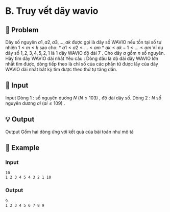 # B. Truy vết dãy wavio

## 📖 Problem

Dãy số nguyên
$a1,a2,a3, …,ak$
được gọi là dãy số WAVIO nếu tồn tại số tự nhiên
$1 ≤m≤k$
sao cho:
*
$a1≤a2≤ ... ≤am$
*
$ak≤ak−1≤ ... ≤am$
Ví dụ dãy số
$1, 2, 3, 4, 5, 2, 1$
là
$1$
dãy WAVIO độ dài
$7$
. Cho dãy
$a$
gồm
$n$
số nguyên. Hãy tìm dãy WAVIO dài nhất
Yêu cầu
: Dòng đầu là độ dài dãy WAVIO lớn nhất tìm được, dòng tiếp theo là chỉ số của các phần tử được lấy của dãy WAVIO dài nhất bất kỳ tìm được theo thứ tự tăng dần.


## 🧩 Input

Input
Dòng
$1$
: số nguyên dương
$N$
$(N≤ 103)$
, độ dài dãy số.
Dòng
$2$
:
$N$
số nguyên dương
$ai$
$(ai≤109)$
.


## 💡 Output

Output
Gồm hai dòng ứng với kết quả của bài toán như mô tả


## 🧠 Example

### Input

```text
10
1 2 3 4 5 4 3 2 1 10
```

### Output

```text
9
1 2 3 4 5 6 7 8 9
```


